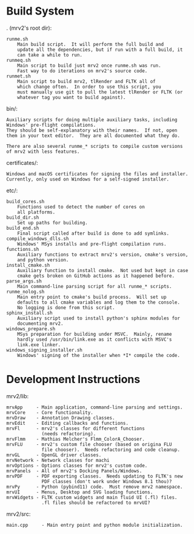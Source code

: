 
Build System
============

. (mrv2's root dir):

	runme.sh
		Main build script.  It will perform the full build and
		update all the dependencies, but if run with a full build, it
		can take a while to run.
	runmeq.sh
		Main script to build just mrv2 once runme.sh was run.
		Fast way to do iterations on mrv2's source code.
	runmet.sh
		Main script to build mrv2, tlRender and FLTK all of
		which change often.  In order to use this script, you
		must manually use git to pull the latest tlRender or FLTK (or
		whatever tag you want to build against).		

bin/:

	Auxiliary scripts for doing multiple auxiliary tasks, including
	Windows' pre-flight compilations.
	They should be self-explanatory with their names.  If not, open
	them in your text editor.  They are all documented what they do.

	There are also several runme_* scripts to compile custom versions
	of mrv2 with less features.
	

certificates/:
	
	Windows and macOS certificates for signing the files and installer.
	Currently, only used on Windows for a self-signed installer.

etc/:

	build_cores.sh
		Functions used to detect the number of cores on
		all platforms.
	build_dir.sh
		Set up paths for building.
	build_end.sh
		Final script called after build is done to add symlinks.
	compile_windows_dlls.sh
		Windows' MSys installs and pre-flight compilation runs.
	functions.sh
		Auxiliary functions to extract mrv2's version, cmake's version,
		and python version.
	install_cmake.sh
		Auxiliary function to install cmake.  Not used but kept in case
		cmake gets broken on GitHub actions as it happened before.
	parse_args.sh
		Main command-line parsing script for all runme_* scripts.
	runme_nolog.sh
		Main entry point to cmake's build process.  Will set up 
		defaults to all cmake variables and log them to the console.
		No logging is done from this script.
	sphinx_install.sh
		Auxiliary script used to install python's sphinx modules for
		documenting mrv2.
	windows_prepare.sh
		MSys preparation for building under MSVC.  Mainly, rename
		hardly used /usr/bin/link.exe as it conflicts with MSVC's 
		link.exe linker.
	windows_signing_installer.sh
		Windows' signing of the installer when *I* compile the code.

Development Instructions
========================

mrv2/lib:

	mrvApp     - Main application, command-line parsing and settings.
	mrvCore    - Core functionality.
	mrvDraw    - Annotation Drawing classes.
	mrvEdit    - Editing callbacks and functions.
	mrvFl      - mrv2's classes for different functions 
	             (needs refactoring).
	mrvFlmm    - Mathias Melcher's Flmm_ColorA_Chooser.
	mrvFLU     - mrv2's custom file chooser (based on origina FLU
	             file chooser).  Needs refactoring and code cleanup.
	mrvGL      - OpenGL driver classes.
	mrvNetwork - Network classes for machi
	mrvOptions - Options classes for mrv2's custom code.
	mrvPanels  - All of mrv2's Docking Panels/Windows.
	mrvPDF     - PDF exporting classes.  Needs updating to FLTK's new
		         PDF classes (don't work under Windows 8.1 thou)?
	mrvPy      - Python (pybind11) code.  Must remove mrv2 namespace.
	mrvUI      - Menus, Desktop and SVG loading functions. 
	mrvWidgets - FLTK custom widgets and main fluid UI (.fl) files.
	             .fl files should be refactored to mrvUI?

mrv2/src:

	main.cpp     - Main entry point and python module initialization.
